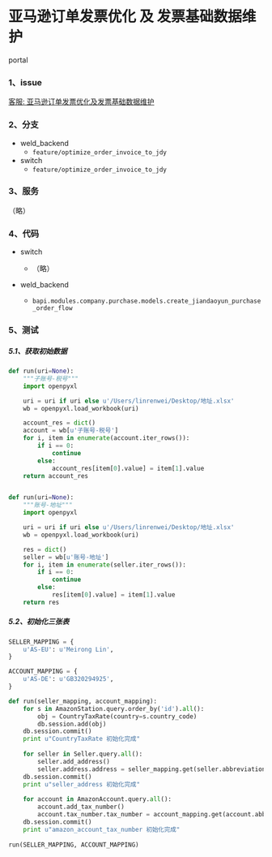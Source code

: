 # 亚马逊订单发票优化 及 发票基础数据维护

portal 

### 1、issue

[客服: 亚马逊订单发票优化及发票基础数据维护](https://dev.eastwestec.cn/issues/3451)

### 2、分支
- weld_backend
    - `feature/optimize_order_invoice_to_jdy`  
- switch
    - `feature/optimize_order_invoice_to_jdy` 
    
### 3、服务

（略）

### 4、代码
- switch
    - （略）

- weld_backend
    - `bapi.modules.company.purchase.models.create_jiandaoyun_purchase_order_flow`

### 5、测试

##### 5.1、获取初始数据
```python
def run(uri=None):
    """子账号-税号"""
    import openpyxl

    uri = uri if uri else u'/Users/linrenwei/Desktop/地址.xlsx'
    wb = openpyxl.load_workbook(uri)

    account_res = dict()
    account = wb[u'子账号-税号']
    for i, item in enumerate(account.iter_rows()):
        if i == 0:
            continue
        else:
            account_res[item[0].value] = item[1].value
    return account_res


def run(uri=None):
    """账号-地址"""
    import openpyxl

    uri = uri if uri else u'/Users/linrenwei/Desktop/地址.xlsx'
    wb = openpyxl.load_workbook(uri)

    res = dict()
    seller = wb[u'账号-地址']
    for i, item in enumerate(seller.iter_rows()):
        if i == 0:
            continue
        else:
            res[item[0].value] = item[1].value
    return res
```

##### 5.2、初始化三张表
```python
SELLER_MAPPING = {
    u'AS-EU': u'Meirong Lin',
}

ACCOUNT_MAPPING = {
    u'AS-DE': u'GB320294925',
}

def run(seller_mapping, account_mapping):
    for s in AmazonStation.query.order_by('id').all():
        obj = CountryTaxRate(country=s.country_code)
        db.session.add(obj)
    db.session.commit()
    print u"CountryTaxRate 初始化完成"
    
    for seller in Seller.query.all():
        seller.add_address()
        seller.address.address = seller_mapping.get(seller.abbreviation)
    db.session.commit()
    print u"seller_address 初始化完成"
    
    for account in AmazonAccount.query.all():
        account.add_tax_number()
        account.tax_number.tax_number = account_mapping.get(account.abbreviation)
    db.session.commit()
    print u"amazon_account_tax_number 初始化完成"
    
run(SELLER_MAPPING, ACCOUNT_MAPPING)

```